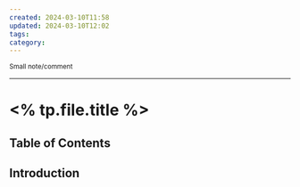 ```yaml
---
created: 2024-03-10T11:58
updated: 2024-03-10T12:02
tags: 
category: 
---
```

<small> Small note/comment </small>

<hr>

# <% tp.file.title %>



## Table of Contents


## Introduction